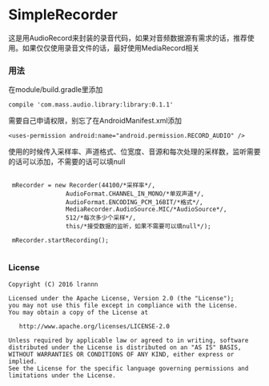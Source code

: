 # SimpleRecorder
这是用AudioRecord来封装的录音代码，如果对音频数据源有需求的话，推荐使用。如果仅仅使用录音文件的话，最好使用MediaRecord相关


### 用法

在module/build.gradle里添加
```
compile 'com.mass.audio.library:library:0.1.1'
```

需要自己申请权限，别忘了在AndroidManifest.xml添加
```
<uses-permission android:name="android.permission.RECORD_AUDIO" />
```

使用的时候传入采样率、声道格式、位宽度、音源和每次处理的采样数，监听需要的话可以添加，不需要的话可以填null

```
 
 mRecorder = new Recorder(44100/*采样率*/,
                AudioFormat.CHANNEL_IN_MONO/*单双声道*/,
                AudioFormat.ENCODING_PCM_16BIT/*格式*/,
                MediaRecorder.AudioSource.MIC/*AudioSource*/,
                512/*每次多少个采样*/,
                this/*接受数据的监听，如果不需要可以填null*/);
 
 mRecorder.startRecording();                 
                
```

### License
```
Copyright (C) 2016 lrannn

Licensed under the Apache License, Version 2.0 (the "License");
you may not use this file except in compliance with the License.
You may obtain a copy of the License at

   http://www.apache.org/licenses/LICENSE-2.0

Unless required by applicable law or agreed to in writing, software
distributed under the License is distributed on an "AS IS" BASIS,
WITHOUT WARRANTIES OR CONDITIONS OF ANY KIND, either express or implied.
See the License for the specific language governing permissions and
limitations under the License.

```




